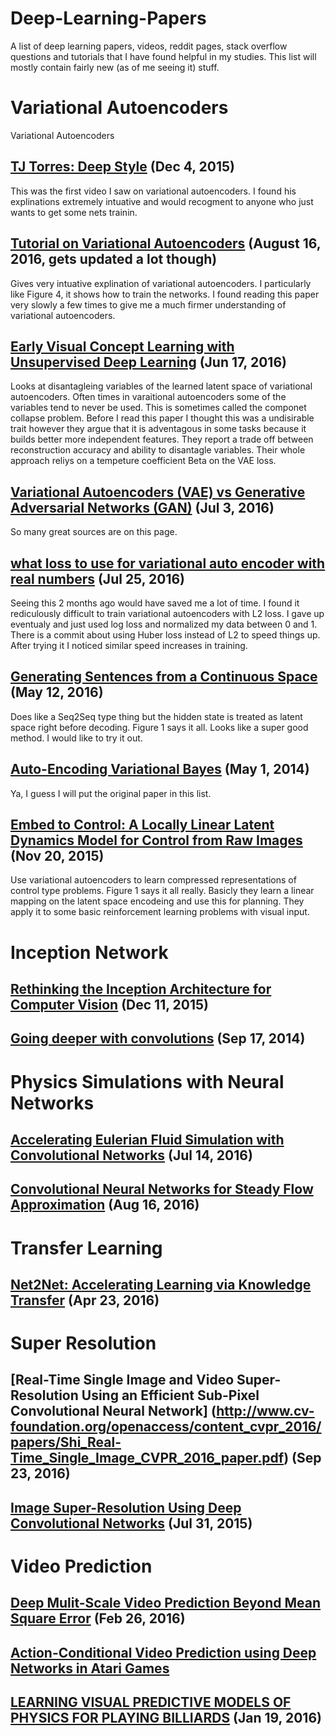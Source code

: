 # Deep-Learning-Papers
A list of deep learning papers, videos, reddit pages, stack overflow questions  and tutorials that I have found helpful in my studies. This list will mostly contain fairly new (as of me seeing it) stuff.

# Variational Autoencoders
Variational Autoencoders

## [TJ Torres: Deep Style](https://www.youtube.com/watch?v=-_4YbiJKmV8) (Dec 4, 2015)

This was the first video I saw on variational autoencoders. I found his explinations extremely intuative and would recogment to anyone who just wants to get some nets trainin.

## [Tutorial on Variational Autoencoders](https://arxiv.org/pdf/1606.05908v2.pdf) (August 16, 2016, gets updated a lot though)

Gives very intuative explination of variational autoencoders. I particularly like Figure 4, it shows how to train the networks. I found reading this paper very slowly a few times to give me a much firmer understanding of variational autoencoders.

## [Early Visual Concept Learning with Unsupervised Deep Learning](http://arxiv.org/pdf/1606.05579v1.pdf) (Jun 17, 2016)

Looks at disantagleing variables of the learned latent space of variational autoencoders. Often times in varaitional autoencoders some of the variables tend to never be used. This is sometimes called the componet collapse problem. Before I read this paper I thought this was a undisirable trait however they argue that it is adventagous in some tasks because it builds better more independent features. They report a trade off between reconstruction accuracy and ability to disantagle variables. Their whole approach reliys on a tempeture coefficient Beta on the VAE loss.

## [Variational Autoencoders (VAE) vs Generative Adversarial Networks (GAN)](https://www.reddit.com/r/MachineLearning/comments/4r3pjy/variational_autoencoders_vae_vs_generative/) (Jul 3, 2016)

So many great sources are on this page.

## [what loss to use for variational auto encoder with real numbers](https://www.reddit.com/r/MachineLearning/comments/4ujr2s/what_loss_to_use_for_variational_auto_encoder/) (Jul 25, 2016)

Seeing this 2 months ago would have saved me a lot of time. I found it rediculously difficult to train variational autoencoders with L2 loss. I gave up eventualy and just used log loss and normalized my data between 0 and 1. There is a commit about using Huber loss instead of L2 to speed things up. After trying it I noticed similar speed increases in training.

## [Generating Sentences from a Continuous Space](https://arxiv.org/pdf/1511.06349.pdf) (May 12, 2016)

Does like a Seq2Seq type thing but the hidden state is treated as latent space right before decoding. Figure 1 says it all. Looks like a super good method. I would like to try it out.

## [Auto-Encoding Variational Bayes](http://arxiv.org/pdf/1312.6114.pdf) (May 1, 2014)

Ya, I guess I will put the original paper in this list.

## [Embed to Control: A Locally Linear Latent Dynamics Model for Control from Raw Images](https://arxiv.org/pdf/1506.07365v3.pdf) (Nov 20, 2015)

Use variational autoencoders to learn compressed representations of control type problems. Figure 1 says it all really. Basicly they learn a linear mapping on the latent space encodeing and use this for planning. They apply it to some basic reinforcement learning problems with visual input.

# Inception Network

## [Rethinking the Inception Architecture for Computer Vision](https://arxiv.org/abs/1512.00567) (Dec 11, 2015)

## [Going deeper with convolutions](https://arxiv.org/pdf/1409.4842v1.pdf) (Sep 17, 2014)

# Physics Simulations with Neural Networks

## [Accelerating Eulerian Fluid Simulation with Convolutional Networks](https://arxiv.org/pdf/1607.03597v2.pdf) (Jul 14, 2016)

## [Convolutional Neural Networks for Steady Flow Approximation](http://delivery.acm.org/10.1145/2940000/2939738/p481-guo.pdf?ip=159.16.89.60&id=2939738&acc=ACTIVE%20SERVICE&key=6F4CCF05E2930152.3A406A232738A87B.4D4702B0C3E38B35.4D4702B0C3E38B35&CFID=669259551&CFTOKEN=29446944&__acm__=1474220024_73e2d939e30a8b3f8dfcbace50676e17) (Aug 16, 2016)

# Transfer Learning

## [Net2Net: Accelerating Learning via Knowledge Transfer](https://arxiv.org/abs/1511.05641) (Apr 23, 2016)

# Super Resolution

## [Real-Time Single Image and Video Super-Resolution Using an Efficient Sub-Pixel Convolutional Neural Network] (http://www.cv-foundation.org/openaccess/content_cvpr_2016/papers/Shi_Real-Time_Single_Image_CVPR_2016_paper.pdf) (Sep 23, 2016)

## [Image Super-Resolution Using Deep Convolutional Networks](https://arxiv.org/pdf/1501.00092.pdf) (Jul 31, 2015)

# Video Prediction

## [Deep Mulit-Scale Video Prediction Beyond Mean Square Error](https://arxiv.org/pdf/1511.05440v6.pdf) (Feb 26, 2016)

## [Action-Conditional Video Prediction using Deep Networks in Atari Games](http://web.eecs.umich.edu/~baveja/Papers/NIPS2015.pdf)

## [LEARNING VISUAL PREDICTIVE MODELS OF PHYSICS FOR PLAYING BILLIARDS](https://arxiv.org/pdf/1511.07404.pdf) (Jan 19, 2016)



